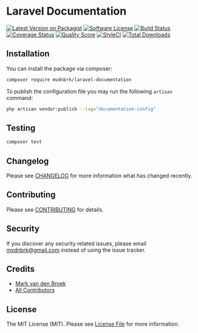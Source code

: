 # Laravel Documentation

[![Latest Version on Packagist][ico-version]][link-packagist]
[![Software License][ico-license]](LICENSE.md)
[![Build Status][ico-travis]][link-travis]
[![Coverage Status][ico-scrutinizer]][link-scrutinizer]
[![Quality Score][ico-code-quality]][link-code-quality]
[![StyleCI][ico-style-ci]][link-style-ci]
[![Total Downloads][ico-downloads]][link-downloads]

## Installation

You can install the package via composer:

```bash
composer require mvdnbrk/laravel-documentation
```

To publish the configuration file you may run the following `artisan` command:

```bash
php artisan vendor:publish --tag="documentation-config"
```

## Testing

``` bash
composer test
```

## Changelog

Please see [CHANGELOG](CHANGELOG.md) for more information what has changed recently.

## Contributing

Please see [CONTRIBUTING](.github/CONTRIBUTING.md) for details.

## Security

If you discover any security related issues, please email mvdnbrk@gmail.com instead of using the issue tracker.

## Credits

- [Mark van den Broek][link-author]
- [All Contributors][link-contributors]

## License

The MIT License (MIT). Please see [License File](LICENSE.md) for more information.

[ico-version]: https://img.shields.io/packagist/v/mvdnbrk/laravel-documentation.svg?style=flat-square
[ico-license]: https://img.shields.io/badge/license-MIT-brightgreen.svg?style=flat-square
[ico-travis]: https://img.shields.io/travis/mvdnbrk/laravel-documentation/master.svg?style=flat-square
[ico-scrutinizer]: https://img.shields.io/scrutinizer/coverage/g/mvdnbrk/laravel-documentation.svg?style=flat-square
[ico-code-quality]: https://img.shields.io/scrutinizer/g/mvdnbrk/laravel-documentation.svg?style=flat-square
[ico-style-ci]: https://styleci.io/repos/252228386/shield?branch=master
[ico-downloads]: https://img.shields.io/packagist/dt/mvdnbrk/laravel-documentation.svg?style=flat-square

[link-packagist]: https://packagist.org/packages/mvdnbrk/laravel-documentation
[link-travis]: https://travis-ci.org/mvdnbrk/laravel-documentation
[link-scrutinizer]: https://scrutinizer-ci.com/g/mvdnbrk/laravel-documentation/code-structure
[link-code-quality]: https://scrutinizer-ci.com/g/mvdnbrk/laravel-documentation
[link-style-ci]: https://styleci.io/repos/252228386
[link-downloads]: https://packagist.org/packages/mvdnbrk/laravel-documentation
[link-author]: https://github.com/mvdnbrk
[link-contributors]: ../../contributors
